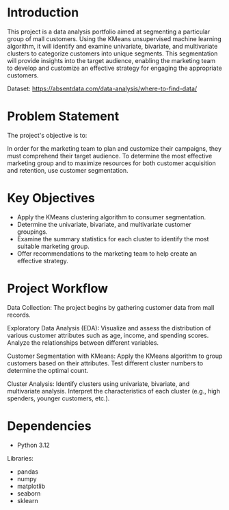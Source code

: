 # Introduction
This project is a data analysis portfolio aimed at segmenting a particular group of mall customers. Using the KMeans unsupervised machine learning algorithm, it will identify and examine univariate, bivariate, and multivariate clusters to categorize customers into unique segments. This segmentation will provide insights into the target audience, enabling the marketing team to develop and customize an effective strategy for engaging the appropriate customers.

Dataset: https://absentdata.com/data-analysis/where-to-find-data/
# Problem Statement
The project's objective is to:

In order for the marketing team to plan and customize their campaigns, they must comprehend their target audience.
To determine the most effective marketing group and to maximize resources for both customer acquisition and retention, use customer segmentation.
# Key Objectives
- Apply the KMeans clustering algorithm to consumer segmentation.
- Determine the univariate, bivariate, and multivariate customer groupings.
- Examine the summary statistics for each cluster to identify the most suitable marketing group. 
- Offer recommendations to the marketing team to help create an effective strategy.
# Project Workflow
Data Collection: The project begins by gathering customer data from mall records.

Exploratory Data Analysis (EDA): Visualize and assess the distribution of various customer attributes such as age, income, and spending scores.
Analyze the relationships between different variables.

Customer Segmentation with KMeans: Apply the KMeans algorithm to group customers based on their attributes.
Test different cluster numbers to determine the optimal count.

Cluster Analysis: Identify clusters using univariate, bivariate, and multivariate analysis.
Interpret the characteristics of each cluster (e.g., high spenders, younger customers, etc.).
# Dependencies
- Python 3.12

Libraries:
- pandas
- numpy
- matplotlib
- seaborn
- sklearn






